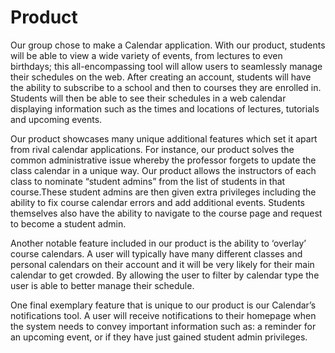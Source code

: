 # Product
Our group chose to make a Calendar application. With our product, students will be able to view a wide variety of events, from lectures to even birthdays; this all-encompassing tool will allow users to seamlessly manage their schedules on the web. After creating an account, students will have the ability to subscribe to a school and then to courses they are enrolled in. Students will then be able to see their schedules in a web calendar displaying information such as the times and locations of lectures, tutorials and upcoming events.

Our product showcases many unique additional features which set it apart from rival calendar applications. For instance, our product solves the common administrative issue whereby the professor forgets to update the class calendar in a unique way. Our product allows the instructors of each class to nominate “student admins” from the list of students in that course.These student admins are then given extra privileges including the ability to fix course calendar errors and add additional events. Students themselves also have the ability to navigate to the course page and request to become a student admin.

Another notable feature included in our product is the ability to ‘overlay’ course calendars. A user will typically have many different classes and personal calendars on their account and it will be very likely for their main calendar to get crowded. By allowing the user to filter by calendar type the user is able to better manage their schedule.

One final exemplary feature that is unique to our product is our Calendar’s notifications tool. A user will receive notifications to their homepage when the system needs to convey important information such as: a reminder for an upcoming event, or if they have just gained student admin privileges.     
